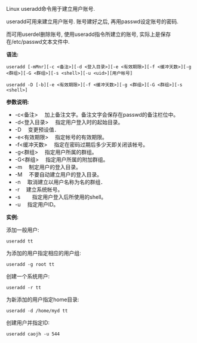 Linux useradd命令用于建立用户账号.

useradd可用来建立用户账号. 账号建好之后, 再用passwd设定账号的密码. 

而可用userdel删除账号, 使用useradd指令所建立的账号, 实际上是保存在/etc/passwd文本文件中.

**语法:**

```
useradd [-mMnr][-c <备注>][-d <登入目录>][-e <有效期限>][-f <缓冲天数>][-g <群组>][-G <群组>][-s <shell>][-u <uid>][用户帐号]

useradd -D [-b][-e <有效期限>][-f <缓冲天数>][-g <群组>][-G <群组>][-s <shell>]
```

**参数说明:**

- -c<备注> 　加上备注文字。备注文字会保存在passwd的备注栏位中。
- -d<登入目录> 　指定用户登入时的起始目录。
- -D 　变更预设值．
- -e<有效期限> 　指定帐号的有效期限。
- -f<缓冲天数> 　指定在密码过期后多少天即关闭该帐号。
- -g<群组> 　指定用户所属的群组。
- -G<群组> 　指定用户所属的附加群组。
- -m 　制定用户的登入目录。
- -M 　不要自动建立用户的登入目录。
- -n 　取消建立以用户名称为名的群组．
- -r 　建立系统帐号。
- -s<shell>　 　指定用户登入后所使用的shell。
- -u<uid> 　指定用户ID。

**实例:**

添加一般用户:

```
useradd tt
```

为添加的用户指定相应的用户组:

```
useradd -g root tt
```

创建一个系统用户:

```
useradd -r tt
```

为新添加的用户指定home目录:

```
useradd -d /home/myd tt
```

创建用户并指定ID:

```
useradd caojh -u 544
```

